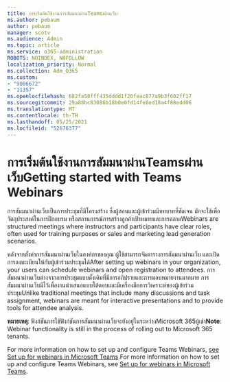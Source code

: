 ```yaml
---
title: การเริ่มต้นใช้งานการสัมมนาผ่านTeamsผ่านเว็บ
ms.author: pebaum
author: pebaum
manager: scotv
ms.audience: Admin
ms.topic: article
ms.service: o365-administration
ROBOTS: NOINDEX, NOFOLLOW
localization_priority: Normal
ms.collection: Adm_O365
ms.custom:
- "9006672"
- "11357"
ms.openlocfilehash: 682fa58fff435dddd1f20feac877a9b3f602ff17
ms.sourcegitcommit: 29a88bc83086b18b0e0fd14fe8ed18a4f88edd06
ms.translationtype: MT
ms.contentlocale: th-TH
ms.lasthandoff: 05/25/2021
ms.locfileid: "52676377"
---
```

# <a name="getting-started-with-teams-webinars"></a><span data-ttu-id="763bc-102">การเริ่มต้นใช้งานการสัมมนาผ่านTeamsผ่านเว็บ</span><span class="sxs-lookup"><span data-stu-id="763bc-102">Getting started with Teams Webinars</span></span>

<span data-ttu-id="763bc-103">การสัมมนาผ่านเว็บเป็นการประชุมที่มีโครงสร้าง ซึ่งผู้สอนและผู้เข้าร่วมมีบทบาทที่ชัดเจน มักจะใช้เพื่อวัตถุประสงค์ในการฝึกอบรม หรือสถานการณ์การสร้างลูกค้าเป้าหมายและการตลาด</span><span class="sxs-lookup"><span data-stu-id="763bc-103">Webinars are structured meetings where instructors and participants have clear roles, often used for training purposes or sales and marketing lead generation scenarios.</span></span>

<span data-ttu-id="763bc-104">หลังจากตั้งค่าการสัมมนาผ่านเว็บในองค์กรของคุณ ผู้ใช้สามารถจัดตารางการสัมมนาผ่านเว็บ และเปิดการลงทะเบียนให้กับผู้เข้าร่วมประชุมได้</span><span class="sxs-lookup"><span data-stu-id="763bc-104">After setting up webinars in your organization, your users can schedule webinars and open registration to attendees.</span></span> <span data-ttu-id="763bc-105">การสัมมนาผ่านเว็บต่างจากการประชุมแบบดั้งเดิมที่มีการอภิปรายและการมอบหมายงานมากมาย การสัมมนาผ่านเว็บมีไว้เพื่องานนําเสนอแบบโต้ตอบและมีเครื่องมือการวิเคราะห์ของผู้เข้าร่วมประชุม</span><span class="sxs-lookup"><span data-stu-id="763bc-105">Unlike traditional meetings that include many discussions and task assignment, webinars are meant for interactive presentations and to provide tools for attendee analysis.</span></span>

<span data-ttu-id="763bc-106">**หมายเหตุ**: ฟังก์ชันการใช้ฟังก์ชันการสัมมนาผ่านเว็บจะยังอยู่ในระหว่างMicrosoft 365ผู้เช่า</span><span class="sxs-lookup"><span data-stu-id="763bc-106">**Note**: Webinar functionality is still in the process of rolling out to Microsoft 365 tenants.</span></span> 

<span data-ttu-id="763bc-107">For more information on how to set up and configure Teams Webinars, [see Set up for webinars in Microsoft Teams](/microsoftteams/set-up-webinars).</span><span class="sxs-lookup"><span data-stu-id="763bc-107">For more information on how to set up and configure Teams Webinars, see [Set up for webinars in Microsoft Teams](/microsoftteams/set-up-webinars).</span></span>